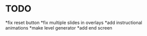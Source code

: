 TODO
====
*fix reset button
*fix multiple slides in overlays
*add instructional animations
*make level generator
*add end screen
